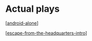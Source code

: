 # Actual plays

[[android-alone]]

[[escape-from-the-headquarters-intro]]

[//begin]: # "Autogenerated link references for markdown compatibility"
[android-alone]: actual-plays/android-alone/android-alone "Android Alone"
[escape-from-the-headquarters-intro]: actual-plays/escape-from-the-headquarters/escape-from-the-headquarters-intro "Escape from the Headquarters - Intro"
[//end]: # "Autogenerated link references"
